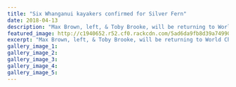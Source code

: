 ```yaml
---
title: "Six Whanganui kayakers confirmed for Silver Fern"
date: 2018-04-13
description: "Max Brown, left, & Toby Brooke, will be returning to World Champs competition plus four other students..."
featured_image: http://c1940652.r52.cf0.rackcdn.com/5ad6da9fb8d39a749900165b/six-whs-student-silver-fern-max-brown-toby-brooke-13-april.jpg
excerpt: "Max Brown, left, & Toby Brooke, will be returning to World Champs competition plus four other students from WHS."
gallery_image_1: 
gallery_image_2: 
gallery_image_3: 
gallery_image_4: 
gallery_image_5: 
---
```

